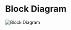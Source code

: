 # Block Diagram 

![Block Diagram](https://user-images.githubusercontent.com/94359739/144249894-c13f03c7-5a2d-4278-804f-fede3bab060e.png)

